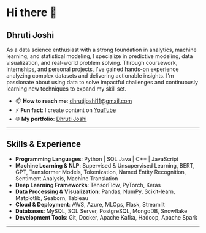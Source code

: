 # Hi there 👋

## Dhruti Joshi

As a data science enthusiast with a strong foundation in analytics, machine learning, and statistical modeling, I specialize in predictive modeling, data visualization, and real-world problem solving. Through coursework, internships, and personal projects, I've gained hands-on experience analyzing complex datasets and delivering actionable insights. I'm passionate about using data to solve impactful challenges and continuously learning new techniques to expand my skill set.

- 📫 **How to reach me**: [dhrutijoshi11@gmail.com](mailto:dhrutijoshi11@gmail.com)
- ⚡ **Fun fact**: I create content on [YouTube](https://www.youtube.com/channel/UC35XdMTXRS5pr4DDswya-xw)
- 🌐 **My portfolio**: [Dhruti Joshi](https://dhrutijoshi11.github.io/DhrutiPortfolio/)

---

## Skills & Experience

- **Programming Languages**: Python | SQL  Java | C++ | JavaScript
- **Machine Learning & NLP**: Supervised & Unsupervised Learning, BERT, GPT, Transformer Models, Tokenization, Named Entity Recognition, Sentiment Analysis, Machine Translation
- **Deep Learning Frameworks**: TensorFlow, PyTorch, Keras
- **Data Processing & Visualization**: Pandas, NumPy, Scikit-learn, Matplotlib, Seaborn, Tableau
- **Cloud & Deployment**: AWS, Azure, MLOps, Flask, Streamlit
- **Databases**: MySQL, SQL Server, PostgreSQL, MongoDB, Snowflake
- **Development Tools**: Git, Docker, Apache Kafka, Hadoop, Apache Spark


---

<!--
**dhrutijoshi11/dhrutijoshi11** is a ✨ _special_ ✨ repository because its `README.md` (this file) appears on your GitHub profile.

Here are some ideas to get you started:

- 🔭 I’m currently doing my Master's in Computer Science from Texas A&M University Corpus-Christi.
- 🌱 I’m currently learning ...
- 👯 I’m looking to collaborate on ...
- 🤔 I’m looking for help with ...
- 💬 Ask me about ...
- 📫 How to reach me: ...
- 😄 Pronouns: ...
- ⚡ Fun fact: ...
-->
